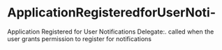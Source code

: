 # ApplicationRegisteredforUserNoti-

Application Registered for User Notifications Delegate:. called when the user grants permission to register for notifications

